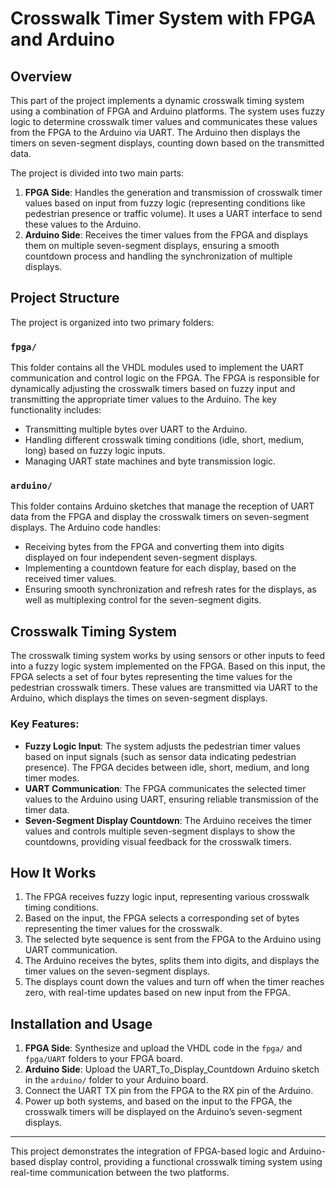 # Crosswalk Timer System with FPGA and Arduino

## Overview

This part of the project implements a dynamic crosswalk timing system using a combination of FPGA and Arduino platforms. The system uses fuzzy logic to determine crosswalk timer values and communicates these values from the FPGA to the Arduino via UART. The Arduino then displays the timers on seven-segment displays, counting down based on the transmitted data.

The project is divided into two main parts:

1. **FPGA Side**: Handles the generation and transmission of crosswalk timer values based on input from fuzzy logic (representing conditions like pedestrian presence or traffic volume). It uses a UART interface to send these values to the Arduino.
2. **Arduino Side**: Receives the timer values from the FPGA and displays them on multiple seven-segment displays, ensuring a smooth countdown process and handling the synchronization of multiple displays.

## Project Structure

The project is organized into two primary folders:

### `fpga/`
This folder contains all the VHDL modules used to implement the UART communication and control logic on the FPGA. The FPGA is responsible for dynamically adjusting the crosswalk timers based on fuzzy input and transmitting the appropriate timer values to the Arduino. The key functionality includes:
- Transmitting multiple bytes over UART to the Arduino.
- Handling different crosswalk timing conditions (idle, short, medium, long) based on fuzzy logic inputs.
- Managing UART state machines and byte transmission logic.

### `arduino/`
This folder contains Arduino sketches that manage the reception of UART data from the FPGA and display the crosswalk timers on seven-segment displays. The Arduino code handles:
- Receiving bytes from the FPGA and converting them into digits displayed on four independent seven-segment displays.
- Implementing a countdown feature for each display, based on the received timer values.
- Ensuring smooth synchronization and refresh rates for the displays, as well as multiplexing control for the seven-segment digits.

## Crosswalk Timing System

The crosswalk timing system works by using sensors or other inputs to feed into a fuzzy logic system implemented on the FPGA. Based on this input, the FPGA selects a set of four bytes representing the time values for the pedestrian crosswalk timers. These values are transmitted via UART to the Arduino, which displays the times on seven-segment displays.

### Key Features:
- **Fuzzy Logic Input**: The system adjusts the pedestrian timer values based on input signals (such as sensor data indicating pedestrian presence). The FPGA decides between idle, short, medium, and long timer modes.
- **UART Communication**: The FPGA communicates the selected timer values to the Arduino using UART, ensuring reliable transmission of the timer data.
- **Seven-Segment Display Countdown**: The Arduino receives the timer values and controls multiple seven-segment displays to show the countdowns, providing visual feedback for the crosswalk timers.

## How It Works

1. The FPGA receives fuzzy logic input, representing various crosswalk timing conditions.
2. Based on the input, the FPGA selects a corresponding set of bytes representing the timer values for the crosswalk.
3. The selected byte sequence is sent from the FPGA to the Arduino using UART communication.
4. The Arduino receives the bytes, splits them into digits, and displays the timer values on the seven-segment displays.
5. The displays count down the values and turn off when the timer reaches zero, with real-time updates based on new input from the FPGA.

## Installation and Usage

1. **FPGA Side**: Synthesize and upload the VHDL code in the `fpga/` and `fpga/UART` folders to your FPGA board.
2. **Arduino Side**: Upload the UART_To_Display_Countdown Arduino sketch in the `arduino/` folder to your Arduino board.
3. Connect the UART TX pin from the FPGA to the RX pin of the Arduino.
4. Power up both systems, and based on the input to the FPGA, the crosswalk timers will be displayed on the Arduino’s seven-segment displays.

---

This project demonstrates the integration of FPGA-based logic and Arduino-based display control, providing a functional crosswalk timing system using real-time communication between the two platforms.

